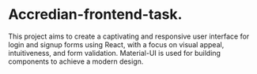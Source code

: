 # Accredian-frontend-task.
This project aims to create a captivating and responsive user interface for login and signup forms using React, with a focus on visual appeal, intuitiveness, and form validation. Material-UI is used for building components to achieve a modern design.
